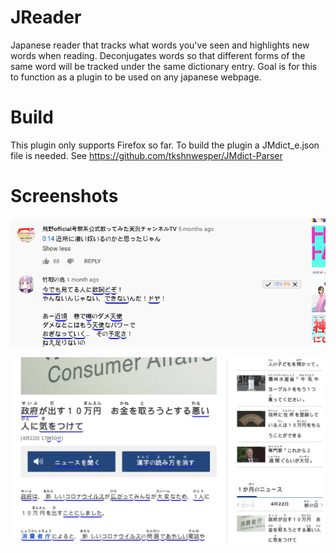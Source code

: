 # JReader
Japanese reader that tracks what words you've seen and highlights new words when reading. Deconjugates words so that different forms of the same word will be tracked under the same dictionary entry. Goal is for this to function as a plugin to be used on any japanese webpage. 

# Build
This plugin only supports Firefox so far. To build the plugin a JMdict_e.json file is needed. See https://github.com/tkshnwesper/JMdict-Parser

# Screenshots
![comment page](./screenshots/comments.png?raw=true "Comment page")

![article](./screenshots/article.png?raw=true "Article")

